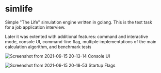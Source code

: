# simlife
Simple "The Life" simulation engine written in golang. This is the test task for a job application interview. 

Later it was extented with additional features: command and interactive mode, console UI, command-line flag, multiple implementations of the main calculation algorithm, and benchmark tests

![Screenshot from 2021-09-15 20-13-14](https://user-images.githubusercontent.com/41936843/133461802-475c712e-6fb3-4b7b-b560-e9ee344a19bc.png)
Console UI

![Screenshot from 2021-09-15 20-18-53](https://user-images.githubusercontent.com/41936843/133461777-97735d87-612e-4fb9-979c-48a8af7deddf.png)
Startup Flags
